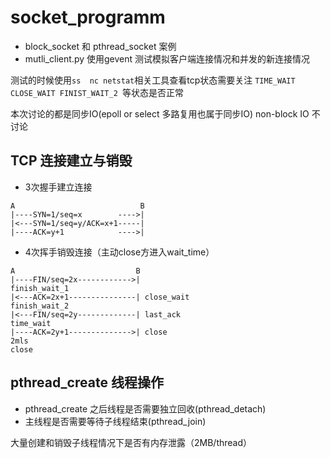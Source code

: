# socket_programm
- block_socket 和 pthread_socket 案例
- mutli_client.py 使用gevent 测试模拟客户端连接情况和并发的新连接情况


测试的时候使用`ss  nc netstat`相关工具查看tcp状态需要关注
`TIME_WAIT CLOSE_WAIT FINIST_WAIT_2 `等状态是否正常

本次讨论的都是同步IO(epoll or select 多路复用也属于同步IO)
non-block IO 不讨论

## TCP 连接建立与销毁 ##
- 3次握手建立连接
```
A                            B
|----SYN=1/seq=x        ---->|
|<---SYN=1/seq=y/ACK=x+1-----|
|----ACK=y+1            ---->|

```

- 4次挥手销毁连接（主动close方进入wait_time）
```
A                           B
|----FIN/seq=2x------------>|
finish_wait_1
|<---ACK=2x+1---------------| close_wait
finish_wait_2
|<---FIN/seq=2y-------------| last_ack
time_wait
|----ACK=2y+1-------------->| close
2mls
close
```

## pthread_create 线程操作 ##
- pthread_create 之后线程是否需要独立回收(pthread_detach)
- 主线程是否需要等待子线程结束(pthread_join)

大量创建和销毁子线程情况下是否有内存泄露（2MB/thread）


